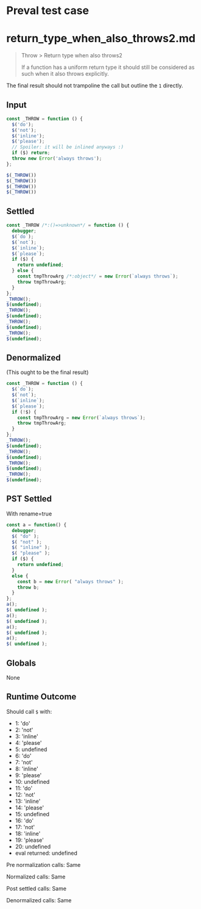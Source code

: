 # Preval test case

# return_type_when_also_throws2.md

> Throw > Return type when also throws2
>
> If a function has a uniform return type it should still be considered as such when it also throws explicitly.

The final result should not trampoline the call but outline the `1` directly.

## Input

`````js filename=intro
const _THROW = function () {
  $('do');
  $('not');
  $('inline');
  $('please');
  // Spoiler: it will be inlined anyways :)
  if ($) return;
  throw new Error('always throws');
};

$(_THROW())
$(_THROW())
$(_THROW())
$(_THROW())
`````


## Settled


`````js filename=intro
const _THROW /*:()=>unknown*/ = function () {
  debugger;
  $(`do`);
  $(`not`);
  $(`inline`);
  $(`please`);
  if ($) {
    return undefined;
  } else {
    const tmpThrowArg /*:object*/ = new Error(`always throws`);
    throw tmpThrowArg;
  }
};
_THROW();
$(undefined);
_THROW();
$(undefined);
_THROW();
$(undefined);
_THROW();
$(undefined);
`````


## Denormalized
(This ought to be the final result)

`````js filename=intro
const _THROW = function () {
  $(`do`);
  $(`not`);
  $(`inline`);
  $(`please`);
  if (!$) {
    const tmpThrowArg = new Error(`always throws`);
    throw tmpThrowArg;
  }
};
_THROW();
$(undefined);
_THROW();
$(undefined);
_THROW();
$(undefined);
_THROW();
$(undefined);
`````


## PST Settled
With rename=true

`````js filename=intro
const a = function() {
  debugger;
  $( "do" );
  $( "not" );
  $( "inline" );
  $( "please" );
  if ($) {
    return undefined;
  }
  else {
    const b = new Error( "always throws" );
    throw b;
  }
};
a();
$( undefined );
a();
$( undefined );
a();
$( undefined );
a();
$( undefined );
`````


## Globals


None


## Runtime Outcome


Should call `$` with:
 - 1: 'do'
 - 2: 'not'
 - 3: 'inline'
 - 4: 'please'
 - 5: undefined
 - 6: 'do'
 - 7: 'not'
 - 8: 'inline'
 - 9: 'please'
 - 10: undefined
 - 11: 'do'
 - 12: 'not'
 - 13: 'inline'
 - 14: 'please'
 - 15: undefined
 - 16: 'do'
 - 17: 'not'
 - 18: 'inline'
 - 19: 'please'
 - 20: undefined
 - eval returned: undefined

Pre normalization calls: Same

Normalized calls: Same

Post settled calls: Same

Denormalized calls: Same
